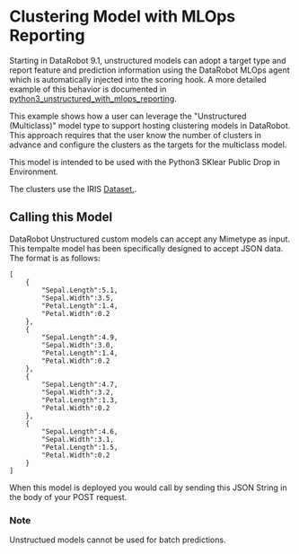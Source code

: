 # Clustering Model with MLOps Reporting
Starting in DataRobot 9.1, unstructured models can adopt a target type and report feature and prediction information using the DataRobot MLOps agent which is automatically injected into the scoring hook. A more detailed example of this behavior is documented in [python3_unstructured_with_mlops_reporting](../python3_unstructured_with_mlops_reporting/). 

This example shows how a user can leverage the "Unstructured (Multiclass)" model type to support hosting clustering models in DataRobot. This approach requires that the user know the number of clusters in advance and configure the clusters as the targets for the multiclass model. 

This model is intended to be used with the Python3 SKlear Public Drop in Environment. 

The clusters use the IRIS [Dataset.](../..tests/testdata/iris_with_spaces_full.csv). 


## Calling this Model

DataRobot Unstructured custom models can accept any Mimetype as input. This tempalte model has been specifically designed to accept JSON data. The format is as follows: 

```
[
    {
        "Sepal.Length":5.1,
        "Sepal.Width":3.5,
        "Petal.Length":1.4,
        "Petal.Width":0.2
    },
    {
        "Sepal.Length":4.9,
        "Sepal.Width":3.0,
        "Petal.Length":1.4,
        "Petal.Width":0.2
    },
    {
        "Sepal.Length":4.7,
        "Sepal.Width":3.2,
        "Petal.Length":1.3,
        "Petal.Width":0.2
    },
    {
        "Sepal.Length":4.6,
        "Sepal.Width":3.1,
        "Petal.Length":1.5,
        "Petal.Width":0.2
    }
]
```

When this model is deployed you would call by sending this JSON String in the body of your POST request. 

### Note
Unstructued models cannot be used for batch predictions. 

